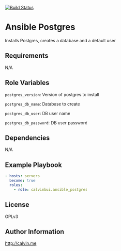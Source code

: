 [![Build Status](https://travis-ci.com/calvinbui/ansible-postgres.svg?branch=master)](https://travis-ci.com/calvinbui/ansible-postgres)

# Ansible Postgres

Installs Postgres, creates a database and a default user

##  Requirements

N/A

## Role Variables

`postgres_version`: Version of postgres to install

`postgres_db_name`: Database to create

`postgres_db_user`: DB user name

`postgres_db_password`: DB user password


## Dependencies

N/A

## Example Playbook

```yaml
- hosts: servers
  become: true
  roles:
    - role: calvinbui.ansible_postgres
```

## License

GPLv3

## Author Information

http://calvin.me
